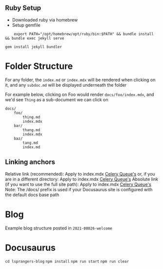 ## Ruby Setup
- Downloaded ruby via homebrew
- Setup gemfile
```
    export PATH="/opt/homebrew/opt/ruby/bin:$PATH" && bundle install && bundle exec jekyll serve
```

`gem install jekyll bundler`

# Folder Structure
For any folder, the `index.md` or `index.mdx` will be rendered when clicking on it, and any `subdoc.md` will be displayed underneath the folder

For example below, clicking on Foo would render `docs/foo/index.mdx`, and we'd see `Thing` as a sub-document we can click on
```
docs/
    foo/
        thing.md
        index.mdx
    bar/
        thang.md
        index.mdx
    baz/
        tang.md
        index.md
```

## Linking anchors
Relative link (recommended):
Apply to index.mdx
[Celery Queue's](./architecture_components/messaging/Queue/#celery-queues)
or, if you are in a different directory:
Apply to index.mdx
[Celery Queue's](../architecture_components/messaging/Queue/#celery-queues)
Absolute link (if you want to use the full site path):
Apply to index.mdx
[Celery Queue's](/docs/technical%20writing/architecture_components/messaging/Queue/#celery-queues)
Note: The /docs/ prefix is used if your Docusaurus site is configured with the default docs base path

# Blog
Example blog structure posted in `2021-08026-welcome`

# Docusaurus
`cd lsprangers-blog`
`npm install`
`npm run start`
`npm run clear`